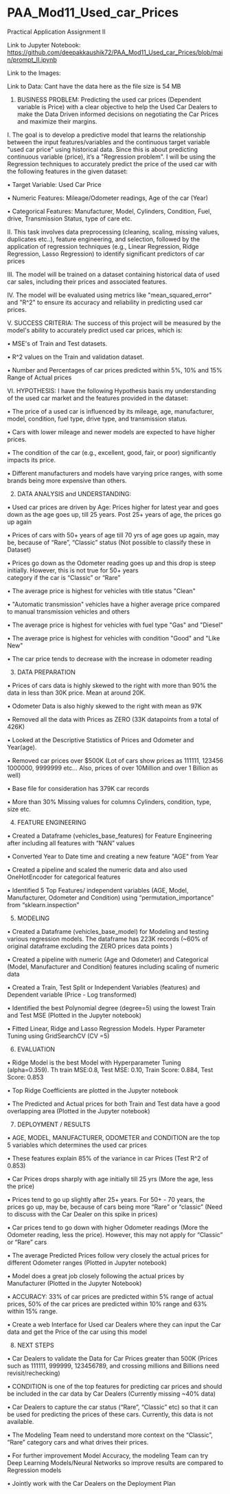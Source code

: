 # PAA_Mod11_Used_car_Prices

Practical Application Assignment II

Link to Jupyter Notebook: https://github.com/deepakkaushik72/PAA_Mod11_Used_car_Prices/blob/main/prompt_II.ipynb

Link to the Images:

Link to Data: Cant have the data here as the file size is 54 MB

1. BUSINESS PROBLEM: Predicting the used car prices (Dependent variable is Price) with a clear objective to help the Used Car Dealers to make the Data Driven informed decisions on negotiating the Car Prices and maximize their margins.

I.	The goal is to develop a predictive model that learns the relationship between the input features/variables and the continuous target variable "used car price" using historical data. Since this is about predicting continuous variable (price), it’s a "Regression problem". I will be using the Regression techniques to accurately predict the price of the used car with the following features in the given dataset:

•	Target Variable: Used Car Price

•	Numeric Features: Mileage/Odometer readings, Age of the car (Year)

•	Categorical Features: Manufacturer, Model, Cylinders, Condition, Fuel, drive, Transmission Status, type of care etc.

II.	This task involves data preprocessing (cleaning, scaling, missing values, duplicates etc..), feature engineering, and selection, followed by the application of regression techniques (e.g., Linear Regression, Ridge Regression, Lasso Regression) to identify significant predictors of car prices

III. The model will be trained on a dataset containing historical data of used car sales, including their prices and associated features.

IV.	The model will be evaluated using metrics like "mean_squared_error" and "R^2" to ensure its accuracy and reliability in predicting used car prices.

V.	SUCCESS CRITERIA: The success of this project will be measured by the model's ability to accurately predict used car prices, which is:

•	MSE's of Train and Test datasets.

•	R^2 values on the Train and validation dataset.

•	Number and Percentages of car prices predicted within 5%, 10% and 15% Range of Actual prices

VI.	HYPOTHESIS: I have the following Hypothesis basis my understanding of the used car market and the features provided in the dataset:

•	The price of a used car is influenced by its mileage, age, manufacturer, model, condition, fuel type, drive type, and transmission status.

•	Cars with lower mileage and newer models are expected to have higher prices.

•	The condition of the car (e.g., excellent, good, fair, or poor) significantly impacts its price.

•	Different manufacturers and models have varying price ranges, with some brands being more expensive than others.

2.	DATA ANALYSIS and UNDERSTANDING:

•	Used car prices are driven by Age: Prices higher for latest year and goes down as the age goes up, till 25 years. Post 25+ years 
of age, the prices go up again

•	Prices of cars with 50+ years of age till 70 yrs of age goes up again, may be, because of “Rare”, “Classic” status (Not possible   to classify these in Dataset)

•	Prices go down as the Odometer reading goes up and this drop is steep initially. However, this is not true for 50+ years    
  category if the car is “Classic” or “Rare”

•	The average price is highest for vehicles with title status "Clean"

•	"Automatic transmission" vehicles have a higher average price compared to manual transmission vehicles and others

•	The average price is highest for vehicles with fuel type "Gas" and "Diesel"

•	The average price is highest for vehicles with condition "Good" and "Like New"

•	The car price tends to decrease with the increase in odometer reading

3.	DATA PREPARATION

•	Prices of cars data is highly skewed to the right with more than 90% the data in less than 30K price. Mean at around 20K. 

•	Odometer Data is also highly skewed to the right with mean as 97K 

•	Removed all the data with Prices as ZERO (33K datapoints from a total of 426K)

•	Looked at the Descriptive Statistics of Prices and Odometer and Year(age).

•	Removed car prices over $500K (Lot of cars show prices as 111111, 123456 1000000, 9999999 etc… Also, prices of over 10Million      and over 1 Billion as well)

•	Base file for consideration has 379K car records

•	More than 30% Missing values for columns Cylinders, condition, type, size etc.

4.	FEATURE ENGINEERING

•	Created a Dataframe (vehicles_base_features) for Feature Engineering after including all features with “NAN” values

•	Converted Year to Date time and creating a new feature "AGE" from Year 

•	Created a pipeline and scaled the numeric data and also used OneHotEncoder for categorical features

•	Identified 5 Top Features/ independent variables (AGE, Model, Manufacturer, Odometer and Condition) using                          “permutation_importance” from “sklearn.inspection” 

5.	MODELING

•	Created a Dataframe (vehicles_base_model) for Modeling and testing various regression models. The dataframe has 223K records       (~60% of original dataframe excluding the ZERO prices data points ) 

•	Created a pipeline with numeric (Age and Odometer) and Categorical (Model, Manufacturer and Condition) features including          scaling of numeric data

•	Created a Train, Test Split or Independent Variables (features) and Dependent variable (Price - Log transformed) 

•	Identified the best Polynomial degree (degree=5) using the lowest Train and Test MSE (Plotted in the Jupyter notebook) 

•	Fitted Linear, Ridge and Lasso Regression Models. Hyper Parameter Tuning using GridSearchCV (CV =5) 

6.	EVALUATION

•	Ridge Model is the best Model with Hyperparameter Tuning (alpha=0.359). Th train MSE:0.8, Test MSE: 0.10, Train Score: 0.884,      Test Score: 0.853

•	Top Ridge Coefficients are plotted in the Jupyter notebook

•	The Predicted and Actual prices for both Train and Test data have a good overlapping area (Plotted in the Jupyter notebook)

7.	DEPLOYMENT / RESULTS

•	AGE, MODEL, MANUFACTURER, ODOMETER and CONDITION are the top 5 variables which determines the used car prices

•	These features explain 85% of the variance in car Prices (Test R^2 of 0.853) 

•	Car Prices drops sharply with age initially till 25 yrs (More the age, less the price) 

•	Prices tend to go up slightly after 25+ years. For 50+ - 70 years, the prices go up, may be, because of cars being more “Rare”     or “classic” (Need to discuss with the Car Dealer on this spike in prices) 

•	Car prices tend to go down with higher Odometer readings (More the Odometer reading, less the price). However, this may not        apply for “Classic” or “Rare” cars

•	The average Predicted Prices follow very closely the actual prices for different Odometer ranges (Plotted in Jupyter notebook) 

•	Model does a great job closely following the actual prices by Manufacturer (Plotted in the Jupyter Notebook) 

•	ACCURACY: 33% of car prices are predicted within 5% range of actual prices, 50% of the car prices are predicted within 10% range   and 63% within 15% range.

•	Create a web Interface for Used car Dealers where they can input the Car data and get the Price of the car using this model

8.	NEXT STEPS

•	Car Dealers to validate the Data for Car Prices greater than 500K (Prices such as 111111, 999999, 123456789, and crossing          millions and Billions need revisit/rechecking) 

•	CONDITION is one of the top features for predicting car prices and should be included in the car data by Car Dealers (Currently    missing ~40% data) 

•	Car Dealers to capture the car status (“Rare”, “Classic” etc) so that it can be used for predicting the prices of these cars.      Currently, this data is not available.

•	The Modeling Team need to understand more context on the “Classic”, “Rare” category cars and what drives their prices.

•	For further improvement Model Accuracy, the modeling Team can try Deep Learning Models/Neural Networks so improve results are      compared to Regression models

•	Jointly work with the Car Dealers on the Deployment Plan
